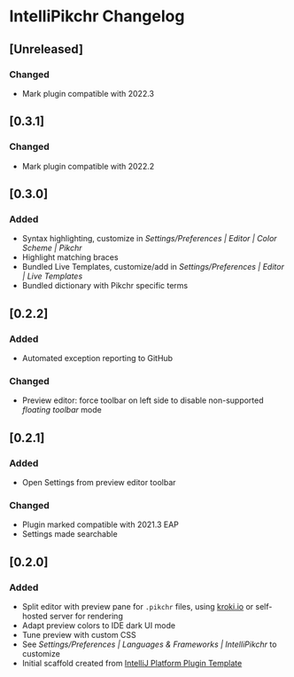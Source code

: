 <!-- Keep a Changelog guide -> https://keepachangelog.com -->

# IntelliPikchr Changelog

## [Unreleased]

### Changed
- Mark plugin compatible with 2022.3

## [0.3.1]
### Changed
- Mark plugin compatible with 2022.2

## [0.3.0]
### Added
- Syntax highlighting, customize in _Settings/Preferences \| Editor \| Color Scheme \| Pikchr_
- Highlight matching braces
- Bundled Live Templates, customize/add in _Settings/Preferences \| Editor \| Live Templates_
- Bundled dictionary with Pikchr specific terms

## [0.2.2]
### Added
- Automated exception reporting to GitHub

### Changed
- Preview editor: force toolbar on left side to disable non-supported _floating toolbar_ mode

## [0.2.1]
### Added
- Open Settings from preview editor toolbar
       

### Changed
- Plugin marked compatible with 2021.3 EAP
- Settings made searchable

## [0.2.0]
### Added
- Split editor with preview pane for `.pikchr` files, using [kroki.io](https://kroki.io) or self-hosted server for rendering
- Adapt preview colors to IDE dark UI mode
- Tune preview with custom CSS
- See _Settings/Preferences \| Languages & Frameworks \| IntelliPikchr_ to customize
- Initial scaffold created from [IntelliJ Platform Plugin Template](https://github.com/JetBrains/intellij-platform-plugin-template)